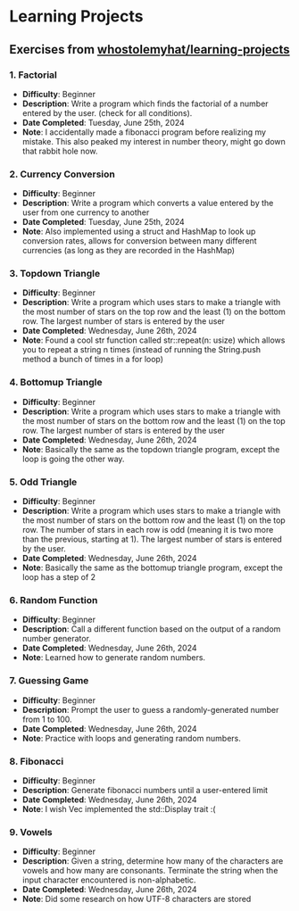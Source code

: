# Learning Projects 
## Exercises from [whostolemyhat/learning-projects](https://github.com/whostolemyhat/learning-projects/tree/master/1-factorial)

### 1. Factorial
- **Difficulty**: Beginner
- **Description**: Write a program which finds the factorial of a number entered by the user. (check for all conditions).
- **Date Completed**: Tuesday, June 25th, 2024
- **Note**: I accidentally made a fibonacci program before realizing my mistake. This also peaked my interest in number theory, might go down that rabbit hole now.

### 2. Currency Conversion
- **Difficulty**: Beginner
- **Description**: Write a program which converts a value entered by the user from one currency to another
- **Date Completed**: Tuesday, June 25th, 2024
- **Note**: Also implemented using a struct and HashMap to look up conversion rates, allows for conversion between many different currencies (as long as they are recorded in the HashMap)

### 3. Topdown Triangle
- **Difficulty**: Beginner
- **Description**: Write a program which uses stars to make a triangle with the most number of stars on the top row and the least (1) on the bottom row. The largest number of stars is entered by the user
- **Date Completed**: Wednesday, June 26th, 2024
- **Note**: Found a cool str function called str::repeat(n: usize) which allows you to repeat a string n times (instead of running the String.push method a bunch of times in a for loop)

### 4. Bottomup Triangle
- **Difficulty**: Beginner
- **Description**: Write a program which uses stars to make a triangle with the most number of stars on the bottom row and the least (1) on the top row. The largest number of stars is entered by the user
- **Date Completed**: Wednesday, June 26th, 2024
- **Note**: Basically the same as the topdown triangle program, except the loop is going the other way.

### 5. Odd Triangle
- **Difficulty**: Beginner
- **Description**: Write a program which uses stars to make a triangle with the most number of stars on the bottom row and the least (1) on the top row. The number of stars in each row is odd (meaning it is two more than the previous, starting at 1). The largest number of stars is entered by the user. 
- **Date Completed**: Wednesday, June 26th, 2024
- **Note**: Basically the same as the bottomup triangle program, except the loop has a step of 2

### 6. Random Function
- **Difficulty**: Beginner
- **Description**: Call a different function based on the output of a random number generator.
- **Date Completed**: Wednesday, June 26th, 2024
- **Note**: Learned how to generate random numbers.

### 7. Guessing Game
- **Difficulty**: Beginner
- **Description**: Prompt the user to guess a randomly-generated number from 1 to 100.
- **Date Completed**: Wednesday, June 26th, 2024
- **Note**: Practice with loops and generating random numbers.

### 8. Fibonacci
- **Difficulty**: Beginner
- **Description**: Generate fibonacci numbers until a user-entered limit
- **Date Completed**: Wednesday, June 26th, 2024
- **Note**: I wish Vec<T> implemented the std::Display trait :(

### 9. Vowels
- **Difficulty**: Beginner
- **Description**:  Given a string, determine how many of the characters are vowels and how many are consonants. Terminate the string when the input character encountered is non-alphabetic.
- **Date Completed**: Wednesday, June 26th, 2024
- **Note**: Did some research on how UTF-8 characters are stored

